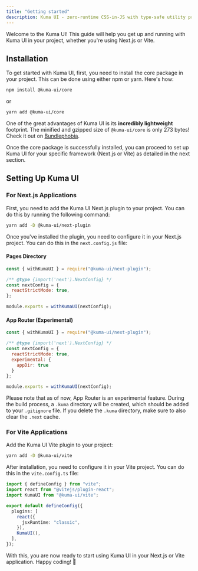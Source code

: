 ```yaml
---
title: "Getting started"
description: Kuma UI - zero-runtime CSS-in-JS with type-safe utility props
---
```



Welcome to the Kuma UI! This guide will help you get up and running with Kuma UI in your project, whether you're using Next.js or Vite.

## Installation

To get started with Kuma UI, first, you need to install the core package in your project. This can be done using either npm or yarn. Here's how:

```bash
npm install @kuma-ui/core
```

or 

```bash
yarn add @kuma-ui/core
```

One of the great advantages of Kuma UI is its **incredibly lightweight** footprint. The minified and gzipped size of `@kuma-ui/core` is only 273 bytes! Check it out on [Bundlephobia](https://bundlephobia.com/package/@kuma-ui/core@0.2.0).

Once the core package is successfully installed, you can proceed to set up Kuma UI for your specific framework (Next.js or Vite) as detailed in the next section.


## Setting Up Kuma UI

### For Next.js Applications

First, you need to add the Kuma UI Next.js plugin to your project. You can do this by running the following command:

```bash
yarn add -D @kuma-ui/next-plugin
```

Once you've installed the plugin, you need to configure it in your Next.js project. You can do this in the `next.config.js` file:

#### Pages Directory

```js
const { withKumaUI } = require("@kuma-ui/next-plugin");

/** @type {import('next').NextConfig} */
const nextConfig = {
  reactStrictMode: true,
};

module.exports = withKumaUI(nextConfig);
```

#### App Router (Experimental)

```js
const { withKumaUI } = require("@kuma-ui/next-plugin");

/** @type {import('next').NextConfig} */
const nextConfig = {
  reactStrictMode: true,
  experimental: {
    appDir: true
  }
};

module.exports = withKumaUI(nextConfig);
```

Please note that as of now, App Router is an experimental feature. During the build process, a `.kuma` directory will be created, which should be added to your `.gitignore` file. If you delete the `.kuma` directory, make sure to also clear the `.next` cache.

### For Vite Applications

Add the Kuma UI Vite plugin to your project:

```bash
yarn add -D @kuma-ui/vite
```

After installation, you need to configure it in your Vite project. You can do this in the `vite.config.ts` file:

```ts
import { defineConfig } from "vite";
import react from "@vitejs/plugin-react";
import KumaUI from "@kuma-ui/vite";

export default defineConfig({
  plugins: [
    react({
      jsxRuntime: "classic",
    }),
    KumaUI(),
  ],
});
```

With this, you are now ready to start using Kuma UI in your Next.js or Vite application. Happy coding! 🎉